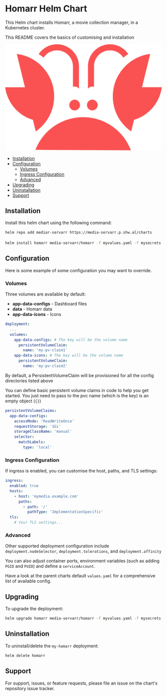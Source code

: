 # Homarr Helm Chart

This Helm chart installs Homarr, a movie collection manager, in a Kubernetes cluster.

This README covers the basics of customising and installation

![Homarr](./icon.png)

<!-- vim-md-toc format=bullets ignore=^TODO$ -->
* [Installation](#installation)
* [Configuration](#configuration)
  * [Volumes](#volumes)
  * [Ingress Configuration](#ingress-configuration)
  * [Advanced](#advanced)
* [Upgrading](#upgrading)
* [Uninstallation](#uninstallation)
* [Support](#support)
<!-- vim-md-toc END -->

## Installation

Install this helm chart using the following command:

```bash
helm repo add mediar-servarr https://media-servarr.p.shw.al/charts

helm install homarr media-servarr/homarr -f myvalues.yaml -f mysecrets.yaml
```

## Configuration

Here is some example of some configuration you may want to override.

### Volumes

Three volumes are available by default:

- **app-data-configs** - Dashboard files
- **data** - Homarr data
- **app-data-icons** - Icons


```yaml
deployment:
  ...
  volumes:
    app-data-configs: # The key will be the volume name
      persistentVolumeClaim:
        name: 'my-pv-claim1'
    app-data-icons: # The key will be the volume name
      persistentVolumeClaim:
        name: 'my-pv-claim2'
```

By default, a PersistentVolumeClaim will be provisioned for all the config directories listed above

You can define basic persistent volume claims in code to help you get started. You just need to pass to the pvc name (which is the key) is an empty object (`{}`)

```yaml
persistentVolumeClaims:
  app-data-configs:
    accessMode: 'ReadWriteOnce'
    requestStorage: '1Gi'
    storageClassName: 'manual'
    selector:
      matchLabels:
        type: 'local'
```

### Ingress Configuration

If ingress is enabled, you can customise the host, paths, and TLS settings:

```yaml
ingress:
  enabled: true
  hosts:
    - host: 'mymedia.example.com'
      paths:
        - path: '/'
          pathType: 'ImplementationSpecific'
  tls:
    # Your TLS settings...
```

### Advanced

Other supported deployment configuration include `deployment.nodeSelector`, `deployment.tolerations`, and `deployment.affinity`

You can also adjust container ports, environment variables (such as adding `PGID` and `PUID`) and define a `serviceAccount`.

Have a look at the parent charts default `values.yaml` for a comprehensive list of available config.

## Upgrading

To upgrade the deployment:

```bash
helm upgrade homarr media-servarr/homarr -f myvalues.yaml -f mysecrets.yaml
```

## Uninstallation

To uninstall/delete the `my-homarr` deployment:

```bash
helm delete homarr
```

## Support

For support, issues, or feature requests, please file an issue on the chart's repository issue tracker.

